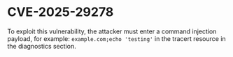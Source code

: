 # CVE-2025-29278
To exploit this vulnerability, the attacker must enter a command injection payload, for example: `example.com;echo 'testing'` in the tracert resource in the diagnostics section.

